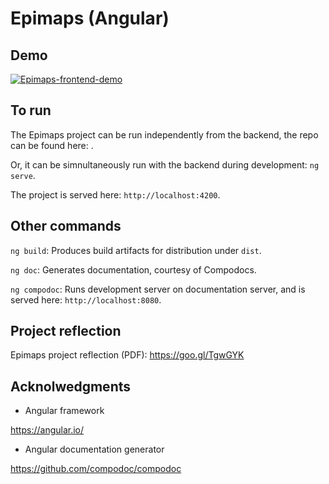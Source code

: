# Epimaps (Angular)

## Demo

[![Epimaps-frontend-demo](https://img.youtube.com/vi/ReIm_SV5USY/0.jpg)](https://www.youtube.com/watch?v=ReIm_SV5USY)

## To run

The Epimaps project can be run independently from the backend, the repo can be found here: . 

Or, it can be simnultaneously run with the backend during development: `ng serve`. 

The project is served here: `http://localhost:4200`. 

## Other commands

`ng build`: Produces build artifacts for distribution under `dist`.

`ng doc`: Generates documentation, courtesy of Compodocs.

`ng compodoc`: Runs development server on documentation server, and is served here: `http://localhost:8080`. 

## Project reflection

Epimaps project reflection (PDF): https://goo.gl/TgwGYK

## Acknolwedgments

- Angular framework

https://angular.io/

- Angular documentation generator

https://github.com/compodoc/compodoc
